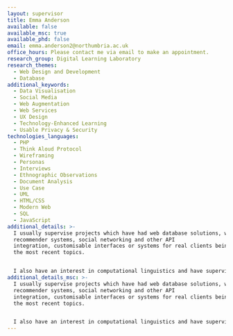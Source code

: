 ```yaml
---
layout: supervisor
title: Emma Anderson
available: false
available_msc: true
available_phd: false
email: emma.anderson2@northumbria.ac.uk
office_hours: Please contact me via email to make an appointment.
research_group: Digital Learning Laboratory
research_themes:
  - Web Design and Development
  - Database
additional_keywords:
  - Data Visualisation
  - Social Media
  - Web Augmentation
  - Web Services
  - UX Design
  - Technology-Enhanced Learning
  - Usable Privacy & Security
technologies_languages:
  - PHP
  - Think Aloud Protocol
  - Wireframing
  - Personas
  - Interviews
  - Ethnographic Observations
  - Document Analysis
  - Use Case
  - UML
  - HTML/CSS
  - Modern Web
  - SQL
  - JavaScript
additional_details: >-
  I usually supervise projects which have had web database solutions, with
  recommender systems, social networking and other API
  integration, customisable interfaces or systems for real clients being some of
  the most recent topics. 


  I also have an interest in computational linguistics and have supervised a couple of projects relating to linguistics and computing too.
additional_details_msc: >-
  I usually supervise projects which have had web database solutions, with
  recommender systems, social networking and other API
  integration, customisable interfaces or systems for real clients being some of
  the most recent topics. 


  I also have an interest in computational linguistics and have supervised a couple of projects relating to linguistics and computing too.
---
```

